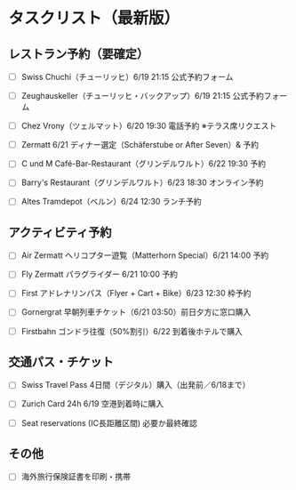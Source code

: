 # タスクリスト（最新版）

## レストラン予約（要確定）

- [ ] Swiss Chuchi（チューリッヒ）6/19 21:15 公式予約フォーム

- [ ] Zeughauskeller（チューリッヒ・バックアップ）6/19 21:15 公式予約フォーム

- [ ] Chez Vrony（ツェルマット）6/20 19:30 電話予約 ※テラス席リクエスト

- [ ] Zermatt 6/21 ディナー選定（Schäferstube or After Seven）& 予約

- [ ] C und M Café-Bar-Restaurant（グリンデルワルト）6/22 19:30 予約

- [ ] Barry's Restaurant（グリンデルワルト）6/23 18:30 オンライン予約

- [ ] Altes Tramdepot（ベルン）6/24 12:30 ランチ予約

## アクティビティ予約

- [ ] Air Zermatt ヘリコプター遊覧（Matterhorn Special）6/21 14:00 予約

- [ ] Fly Zermatt パラグライダー 6/21 10:00 予約

- [ ] First アドレナリンパス（Flyer + Cart + Bike）6/23 12:30 枠予約

- [ ] Gornergrat 早朝列車チケット（6/21 03:50）前日夕方に窓口購入

- [ ] Firstbahn ゴンドラ往復（50%割引）6/22 到着後ホテルで購入

## 交通パス・チケット

- [ ] Swiss Travel Pass 4日間（デジタル）購入（出発前／6/18まで）

- [ ] Zurich Card 24h 6/19 空港到着時に購入

- [ ] Seat reservations (IC長距離区間) 必要か最終確認

## その他

- [ ] 海外旅行保険証書を印刷・携帯